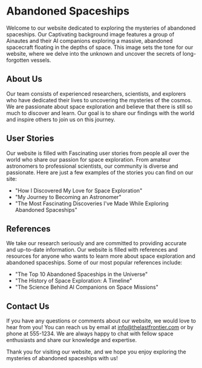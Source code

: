 <!--font:Lobster-->

# Abandoned Spaceships

Welcome to our website dedicated to exploring the mysteries of abandoned spaceships. Our Cap<wbr>ti<wbr>va<wbr>ting background image features a group of Ainautes and their AI companions exploring a massive, abandoned spacecraft floating in the depths of space. This image sets the tone for our website, where we delve into the unknown and uncover the secrets of long-forgotten vessels.

## About Us

Our team consists of experienced researchers, scientists, and explorers who have dedicated their lives to uncovering the mysteries of the cosmos. We are passionate about space exploration and believe that there is still so much to discover and learn. Our goal is to share our findings with the world and inspire others to join us on this journey.

## User Stories

Our website is filled with Fas<wbr>ci<wbr>na<wbr>ting user stories from people all over the world who share our passion for space exploration. From amateur astronomers to professional scientists, our community is diverse and passionate. Here are just a few examples of the stories you can find on our site:

-   "How I Discovered My Love for Space Exploration"
-   "My Journey to Becoming an Astronomer"
-   "The Most Fas<wbr>ci<wbr>na<wbr>ting Discoveries I've Made While Exploring Abandoned Spaceships"

## References

We take our research seriously and are committed to providing accurate and up-to-date information. Our website is filled with references and resources for anyone who wants to learn more about space exploration and abandoned spaceships. Some of our most popular references include:

-   "The Top 10 Abandoned Spaceships in the Universe"
-   "The History of Space Exploration: A Timeline"
-   "The Science Behind AI Companions on Space Missions"

## Contact Us

If you have any questions or comments about our website, we would love to hear from you! You can reach us by email at info@thelastfrontier.com or by phone at 555-1234. We are always happy to chat with fellow space enthusiasts and share our knowledge and expertise.

Thank you for visiting our website, and we hope you enjoy exploring the mysteries of abandoned spaceships with us!

<!--

Write me content for website with wallpaper which alt text is:

"A group of Ainautes and their AI companions exploring a massive, abandoned spacecraft floating in the depths of space."

The name/title of the page should not be 1:1 copy of the alt text but rather a real content of the website which is using this wallpaper.

- Use markdown format
- Start with heading
- Heading should be short and concise
- The content should look like a real website
- The website should not be about the wallpaper, wallpaper is just a related background
- Heading should be contain work "wallpaper" or "background"
- Include real sections like references, contact, user stories, etc. use things relevant to the page purpose.
- Feel free to use structure like headings, bullets, numbering, blockquotes, paragraphs, horizontal lines, etc.
- You can use formatting like bold or _italic_
- You can include UTF-8 emojis
- Links should be only #hash anchors (and you can refer to the document itself)
- Do not include images


---


# The Last Frontier: Exploring Abandoned Spaceships Wallpaper

Welcome to The Last Frontier, a website dedicated to exploring the mysteries of abandoned spaceships. Our wallpaper features a group of Ainautes and their AI companions exploring a massive, abandoned spacecraft floating in the depths of space. This Cap<wbr>ti<wbr>va<wbr>ting image sets the tone for our website, where we delve into the unknown and uncover the secrets of long-forgotten vessels.

## About Us

At The Last Frontier, we are passionate about space exploration and uncovering the secrets of the universe. We believe that there is still so much to discover and learn, and we are committed to sharing our findings with the world. Our team consists of experienced researchers, scientists, and explorers who have dedicated their lives to uncovering the mysteries of the cosmos.

## User Stories

Our website is filled with Fas<wbr>ci<wbr>na<wbr>ting user stories from people all over the world who share our passion for space exploration. From amateur astronomers to professional scientists, our community is diverse and passionate. Here are just a few examples of the stories you can find on our site:

- "How I Discovered My Love for Space Exploration"
- "My Journey to Becoming an Astronomer"
- "The Most Fas<wbr>ci<wbr>na<wbr>ting Discoveries I've Made While Exploring Abandoned Spaceships"

## References

We take our research seriously at The Last Frontier, and we are committed to providing accurate and up-to-date information. Our website is filled with references and resources for anyone who wants to learn more about space exploration and abandoned spaceships. Some of our most popular references include:

- "The Top 10 Abandoned Spaceships in the Universe"
- "The History of Space Exploration: A Timeline"
- "The Science Behind AI Companions on Space Missions"

## Contact Us

If you have any questions or comments about our website, we would love to hear from you! You can reach us by email at info@thelastfrontier.com or by phone at 555-1234. We are always happy to chat with fellow space enthusiasts and share our knowledge and expertise.

Thank you for visiting The Last Frontier, and we hope you enjoy our wallpaper and the content on our site. Together, let's explore the mysteries of the universe and uncover the secrets of abandoned spaceships!


---


Heading should not include word "wallpaper". The website should not be about the wallpaper itself, wallpaper is just a related background, rewrite whole content.


---


# Exploring the Last Frontier: Abandoned Spaceships in the Universe

Welcome to our website dedicated to exploring the mysteries of abandoned spaceships. Our Cap<wbr>ti<wbr>va<wbr>ting background image features a group of Ainautes and their AI companions exploring a massive, abandoned spacecraft floating in the depths of space. This image sets the tone for our website, where we delve into the unknown and uncover the secrets of long-forgotten vessels.

## About Us

Our team consists of experienced researchers, scientists, and explorers who have dedicated their lives to uncovering the mysteries of the cosmos. We are passionate about space exploration and believe that there is still so much to discover and learn. Our goal is to share our findings with the world and inspire others to join us on this journey.

## User Stories

Our website is filled with Fas<wbr>ci<wbr>na<wbr>ting user stories from people all over the world who share our passion for space exploration. From amateur astronomers to professional scientists, our community is diverse and passionate. Here are just a few examples of the stories you can find on our site:

- "How I Discovered My Love for Space Exploration"
- "My Journey to Becoming an Astronomer"
- "The Most Fas<wbr>ci<wbr>na<wbr>ting Discoveries I've Made While Exploring Abandoned Spaceships"

## References

We take our research seriously and are committed to providing accurate and up-to-date information. Our website is filled with references and resources for anyone who wants to learn more about space exploration and abandoned spaceships. Some of our most popular references include:

- "The Top 10 Abandoned Spaceships in the Universe"
- "The History of Space Exploration: A Timeline"
- "The Science Behind AI Companions on Space Missions"

## Contact Us

If you have any questions or comments about our website, we would love to hear from you! You can reach us by email at info@thelastfrontier.com or by phone at 555-1234. We are always happy to chat with fellow space enthusiasts and share our knowledge and expertise.

Thank you for visiting our website, and we hope you enjoy exploring the mysteries of abandoned spaceships with us!

-->
